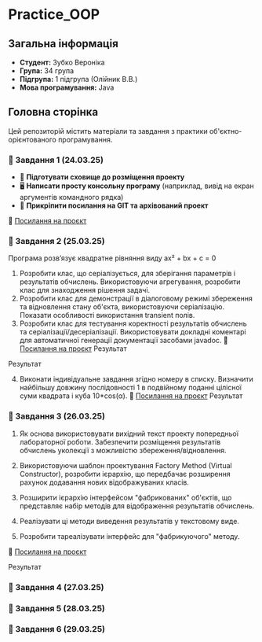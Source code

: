 # Practice_OOP

## Загальна інформація
- **Студент:** Зубко Вероніка  
- **Група:** 34 група  
- **Підгрупа:** 1 підгрупа (Олійник В.В.)  
- **Мова програмування:** Java  

## Головна сторінка
Цей репозиторій містить матеріали та завдання з практики об'єктно-орієнтованого програмування.

### 📌 Завдання 1 (24.03.25)
- 📂 **Підготувати сховище до розміщення проекту**
- 🖥 **Написати просту консольну програму** (наприклад, вивід на екран аргументів командного рядка)
- 🔗 **Прикріпити посилання на GIT та архівований проект**

📎 [Посилання на проєкт](https://github.com/rronik3/Practice_OOP/tree/main/ex1)

### 📌 Завдання 2 (25.03.25)
Програма розв’язує квадратне рівняння виду ax² + bx + c = 0
1. Розробити клас, що серіалізується, для зберігання параметрів і результатів обчислень.
Використовуючи агрегування, розробити клас для знаходження рішення задачі. 
2. Розробити клас для демонстрації в діалоговому режимі збереження та відновлення стану об'єкта, використовуючи серіалізацію. Показати особливості використання transient полів. 
3. Розробити клас для тестування коректності результатів обчислень та серіалізації/десеріалізації.
Використовувати докладні коментарі для автоматичної генерації документації засобами javadoc.
📎 [Посилання на проєкт](#)
Результат 

Результат 

4. Виконати індивідуальне завдання згідно номеру в списку.
Визначити найбільшу довжину послідовності 1 в подвійному поданні цілісної суми квадрата і куба 10*cos(α).
📎 [Посилання на проєкт](#)
Результат 


### 📌 Завдання 3 (26.03.25)

1. Як основа використовувати вихідний текст проекту попередньої лабораторної роботи. Забезпечити розміщення результатів обчислень уколекції з можливістю збереження/відновлення.

2. Використовуючи шаблон проектування Factory Method (Virtual Constructor), розробити ієрархію, що передбачає розширення рахунок додавання
нових відображуваних класів.

3. Розширити ієрархію інтерфейсом "фабрикованих" об'єктів, що представляє набір методів для відображення результатів обчислень.

4. Реалізувати ці методи виведення результатів у текстовому виде.

5. Розробити тареалізувати інтерфейс для "фабрикуючого" методу.

📎 [Посилання на проєкт](#)

Результат 

### 📌 Завдання 4 (27.03.25)

### 📌 Завдання 5 (28.03.25)

### 📌 Завдання 6 (29.03.25)


